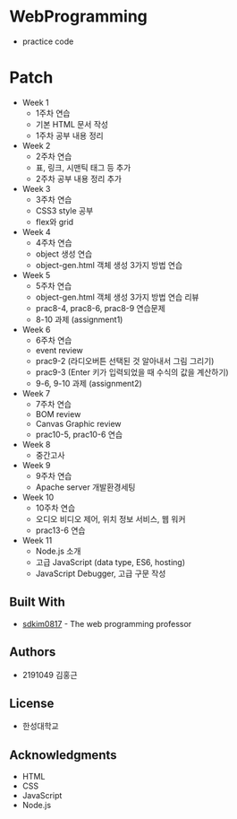 # WebProgramming

* practice code

# Patch
- Week 1
  - 1주차 연습
  - 기본 HTML 문서 작성
  - 1주차 공부 내용 정리
- Week 2
  - 2주차 연습
  - 표, 링크, 시맨틱 태그 등 추가
  - 2주차 공부 내용 정리 추가
- Week 3
  - 3주차 연습
  - CSS3 style 공부
  - flex와 grid 
- Week 4
  - 4주차 연습
  - object 생성 연습
  - object-gen.html 객체 생성 3가지 방법 연습
- Week 5
  - 5주차 연습
  - object-gen.html 객체 생성 3가지 방법 연습 리뷰
  - prac8-4, prac8-6, prac8-9 연습문제
  - 8-10 과제 (assignment1)
- Week 6
  - 6주차 연습
  - event review
  - prac9-2 (라디오버튼 선택된 것 알아내서 그림 그리기)
  - prac9-3 (Enter 키가 입력되었을 때 수식의 값을 계산하기)
  - 9-6, 9-10 과제 (assignment2)
- Week 7
  - 7주차 연습
  - BOM review
  - Canvas Graphic review
  - prac10-5, prac10-6 연습
- Week 8
  - 중간고사
- Week 9
  - 9주차 연습
  - Apache server 개발환경세팅
- Week 10
  - 10주차 연습
  - 오디오 비디오 제어, 위치 정보 서비스, 웹 워커
  - prac13-6 연습
- Week 11
  - Node.js 소개
  - 고급 JavaScript (data type, ES6, hosting)
  - JavaScript Debugger, 고급 구문 작성 

## Built With

* [sdkim0817](https://github.com/sdkim0817) - The web programming professor

## Authors

* 2191049 김홍근


## License

* 한성대학교

## Acknowledgments

* HTML
* CSS
* JavaScript
* Node.js
